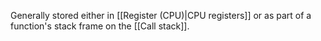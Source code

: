Generally stored either in [[Register (CPU)|CPU registers]] or as part of a function's stack frame on the [[Call stack]].